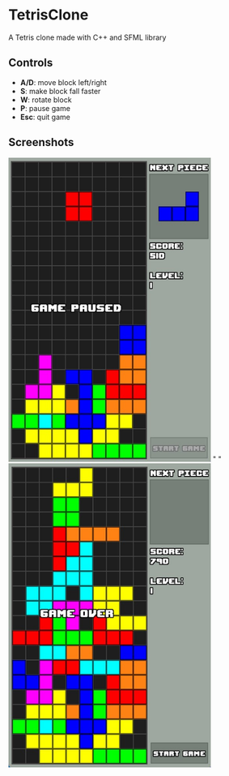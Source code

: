 # TetrisClone

A Tetris clone made with C++ and SFML library

## Controls
- **A/D**: move block left/right
- **S**: make block fall faster
- **W**: rotate block
- **P**: pause game
- **Esc**: quit game

## Screenshots
<p float="left">
  <img src="/screenshots/gameplay.jpg" width="400" height="600" />
  " "
  <img src="/screenshots/game_over.jpg" width="400" height="600" />   
</p>
